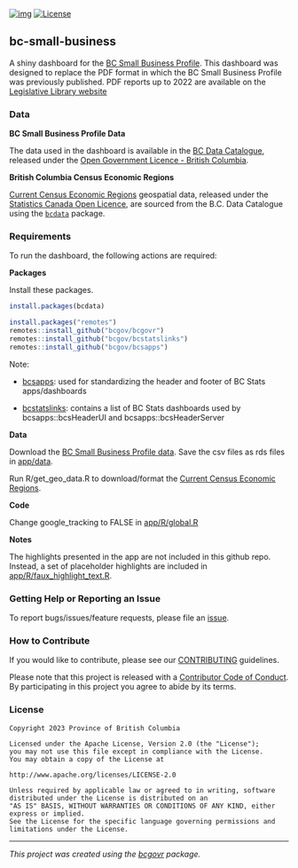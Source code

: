 [![img](https://img.shields.io/badge/Lifecycle-Maturing-007EC6)](https://github.com/bcgov/repomountie/blob/master/doc/lifecycle-badges.md) [![License](https://img.shields.io/badge/License-Apache%202.0-blue.svg)](https://opensource.org/licenses/Apache-2.0)

## bc-small-business

A shiny dashboard for the [BC Small Business Profile](https://bcstats.shinyapps.io/sb-profile). This dashboard was designed to replace the PDF format in which the BC Small Business Profile was previously published. PDF reports up to 2022 are available on the [Legislative Library website](https://llbc.ent.sirsidynix.net/client/en_GB/main/search/results?qu=small+business+profile&te=)

### Data

**BC Small Business Profile Data**

The data used in the dashboard is available in the [BC Data Catalogue](https://catalogue.data.gov.bc.ca/dataset/14828d0e-3cab-4477-af30-eab919d3451a), released under the [Open Government Licence - British Columbia](https://www2.gov.bc.ca/gov/content?id=A519A56BC2BF44E4A008B33FCF527F61). 

**British Columbia Census Economic Regions**

[Current Census Economic Regions](https://catalogue.data.gov.bc.ca/dataset/1aebc451-a41c-496f-8b18-6f414cde93b7) geospatial data, released under the [Statistics Canada Open Licence](https://www.statcan.gc.ca/eng/reference/licence), are sourced from the B.C. Data Catalogue using the [`bcdata`](https://bcgov.github.io/bcdata/) package.

### Requirements

To run the dashboard, the following actions are required:

**Packages**

Install these packages.

``` r
install.packages(bcdata)

install.packages("remotes")
remotes::install_github("bcgov/bcgovr")
remotes::install_github("bcgov/bcstatslinks")
remotes::install_github("bcgov/bcsapps")
```

Note:

-   [bcsapps](https://github.com/bcgov/bcsapps): used for standardizing the header and footer of BC Stats apps/dashboards

-   [bcstatslinks](https://github.com/bcgov/bcstatslinks): contains a list of BC Stats dashboards used by bcsapps::bcsHeaderUI and bcsapps::bcsHeaderServer

**Data**

Download the [BC Small Business Profile data](https://catalogue.data.gov.bc.ca/dataset/14828d0e-3cab-4477-af30-eab919d3451a). Save the csv files as rds files in [app/data](app/data).

Run R/get_geo_data.R to download/format the [Current Census Economic Regions](https://catalogue.data.gov.bc.ca/dataset/1aebc451-a41c-496f-8b18-6f414cde93b7).

**Code**

Change google_tracking to FALSE in [app/R/global.R](app/R/global.R)

**Notes**

The highlights presented in the app are not included in this github repo. Instead, a set of placeholder highlights are included in [app/R/faux_highlight_text.R](app/R/faux_highlight_text.R).

### Getting Help or Reporting an Issue

To report bugs/issues/feature requests, please file an [issue](https://github.com/bcgov/sb-bc/issues/).

### How to Contribute

If you would like to contribute, please see our [CONTRIBUTING](CONTRIBUTING.md) guidelines.

Please note that this project is released with a [Contributor Code of Conduct](CODE_OF_CONDUCT.md). By participating in this project you agree to abide by its terms.

### License

    Copyright 2023 Province of British Columbia

    Licensed under the Apache License, Version 2.0 (the "License");
    you may not use this file except in compliance with the License.
    You may obtain a copy of the License at

    http://www.apache.org/licenses/LICENSE-2.0

    Unless required by applicable law or agreed to in writing, software distributed under the License is distributed on an 
    "AS IS" BASIS, WITHOUT WARRANTIES OR CONDITIONS OF ANY KIND, either express or implied.
    See the License for the specific language governing permissions and limitations under the License.

------------------------------------------------------------------------

*This project was created using the [bcgovr](https://github.com/bcgov/bcgovr) package.*
